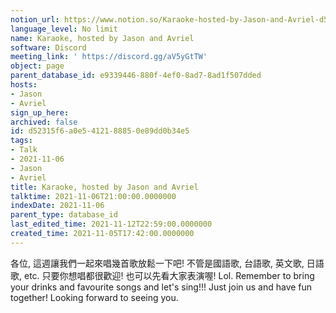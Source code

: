 ```yaml
---
notion_url: https://www.notion.so/Karaoke-hosted-by-Jason-and-Avriel-d52315f6a0e5412188850e89dd0b34e5
language_level: No limit
name: Karaoke, hosted by Jason and Avriel
software: Discord
meeting_link: ' https://discord.gg/aV5yGtTW'
object: page
parent_database_id: e9339446-880f-4ef0-8ad7-8ad1f507dded
hosts:
- Jason
- Avriel
sign_up_here: 
archived: false
id: d52315f6-a0e5-4121-8885-0e89dd0b34e5
tags:
- Talk
- 2021-11-06
- Jason
- Avriel
title: Karaoke, hosted by Jason and Avriel
talktime: 2021-11-06T21:00:00.0000000
indexDate: 2021-11-06
parent_type: database_id
last_edited_time: 2021-11-12T22:59:00.0000000
created_time: 2021-11-05T17:42:00.0000000
---
```





各位, 這週讓我們一起來唱幾首歌放鬆一下吧! 不管是國語歌, 台語歌, 英文歌, 日語歌, etc. 只要你想唱都很歡迎! 也可以先看大家表演喔! Lol. 
Remember to bring your drinks and favourite songs and let's sing!!!
Just join us and have fun together! Looking forward to seeing you.









